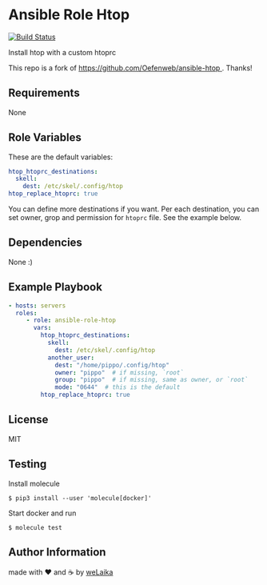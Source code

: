 Ansible Role Htop
===================

[![Build Status](https://travis-ci.org/welaika/ansible-role-htop.svg?branch=master)](https://travis-ci.org/welaika/ansible-role-htop)

Install htop with a custom htoprc

This repo is a fork of [ https://github.com/Oefenweb/ansible-htop ]( https://github.com/Oefenweb/ansible-htop ). Thanks!

Requirements
------------

None

Role Variables
--------------

These are the default variables:

```yaml
htop_htoprc_destinations:
  skell:
    dest: /etc/skel/.config/htop
htop_replace_htoprc: true
```

You can define more destinations if you want. Per each destination, you can set owner,
grop and permission for `htoprc` file. See the example below.


Dependencies
------------

None :)

Example Playbook
----------------

```yaml
- hosts: servers
  roles:
     - role: ansible-role-htop
       vars:
         htop_htoprc_destinations:
           skell:
             dest: /etc/skel/.config/htop
           another_user:
             dest: "/home/pippo/.config/htop"
             owner: "pippo"  # if missing, `root`
             group: "pippo"  # if missing, same as owner, or `root`
             mode: "0644"  # this is the default
         htop_replace_htoprc: true
```

License
-------

MIT

Testing
-------

Install molecule

`$ pip3 install --user 'molecule[docker]'`

Start docker and run

`$ molecule test`

Author Information
------------------

made with ❤️ and ☕️ by [weLaika](https://dev.welaika.com)
